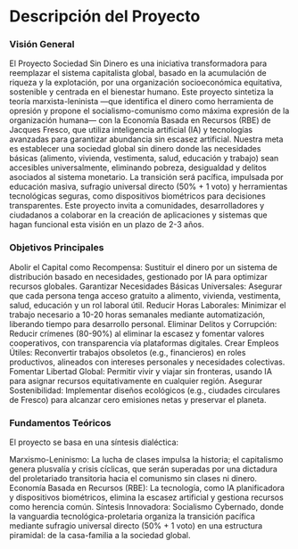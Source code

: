 # Descripción del Proyecto

### Visión General

El Proyecto Sociedad Sin Dinero es una iniciativa transformadora para reemplazar el sistema capitalista global, basado en la acumulación de riqueza y la explotación, por una organización socioeconómica equitativa, sostenible y centrada en el bienestar humano. Este proyecto sintetiza la teoría marxista-leninista —que identifica el dinero como herramienta de opresión y propone el socialismo-comunismo como máxima expresión de la organización humana— con la Economía Basada en Recursos (RBE) de Jacques Fresco, que utiliza inteligencia artificial (IA) y tecnologías avanzadas para garantizar abundancia sin escasez artificial.
Nuestra meta es establecer una sociedad global sin dinero donde las necesidades básicas (alimento, vivienda, vestimenta, salud, educación y trabajo) sean accesibles universalmente, eliminando pobreza, desigualdad y delitos asociados al sistema monetario. La transición será pacífica, impulsada por educación masiva, sufragio universal directo (50% + 1 voto) y herramientas tecnológicas seguras, como dispositivos biométricos para decisiones transparentes. Este proyecto invita a comunidades, desarrolladores y ciudadanos a colaborar en la creación de aplicaciones y sistemas que hagan funcional esta visión en un plazo de 2-3 años.



### Objetivos Principales

Abolir el Capital como Recompensa: Sustituir el dinero por un sistema de distribución basado en necesidades, gestionado por IA para optimizar recursos globales.
Garantizar Necesidades Básicas Universales: Asegurar que cada persona tenga acceso gratuito a alimento, vivienda, vestimenta, salud, educación y un rol laboral útil.
Reducir Horas Laborales: Minimizar el trabajo necesario a 10-20 horas semanales mediante automatización, liberando tiempo para desarrollo personal.
Eliminar Delitos y Corrupción: Reducir crímenes (80-90%) al eliminar la escasez y fomentar valores cooperativos, con transparencia vía plataformas digitales.
Crear Empleos Útiles: Reconvertir trabajos obsoletos (e.g., financieros) en roles productivos, alineados con intereses personales y necesidades colectivas.
Fomentar Libertad Global: Permitir vivir y viajar sin fronteras, usando IA para asignar recursos equitativamente en cualquier región.
Asegurar Sostenibilidad: Implementar diseños ecológicos (e.g., ciudades circulares de Fresco) para alcanzar cero emisiones netas y preservar el planeta.



### Fundamentos Teóricos
El proyecto se basa en una síntesis dialéctica:

Marxismo-Leninismo: La lucha de clases impulsa la historia; el capitalismo genera plusvalía y crisis cíclicas, que serán superadas por una dictadura del proletariado transitoria hacia el comunismo sin clases ni dinero.
Economía Basada en Recursos (RBE): La tecnología, como IA planificadora y dispositivos biométricos, elimina la escasez artificial y gestiona recursos como herencia común.
Síntesis Innovadora: Socialismo Cybernado, donde la vanguardia tecnológica-proletaria organiza la transición pacífica mediante sufragio universal directo (50% + 1 voto) en una estructura piramidal: de la casa-familia a la sociedad global.

